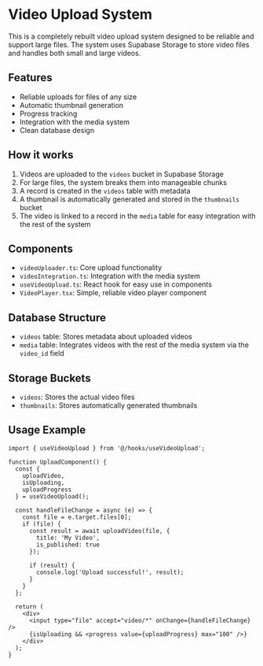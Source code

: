
# Video Upload System

This is a completely rebuilt video upload system designed to be reliable and support large files. The system uses Supabase Storage to store video files and handles both small and large videos.

## Features

- Reliable uploads for files of any size
- Automatic thumbnail generation
- Progress tracking
- Integration with the media system
- Clean database design

## How it works

1. Videos are uploaded to the `videos` bucket in Supabase Storage
2. For large files, the system breaks them into manageable chunks
3. A record is created in the `videos` table with metadata
4. A thumbnail is automatically generated and stored in the `thumbnails` bucket
5. The video is linked to a record in the `media` table for easy integration with the rest of the system

## Components

- `videoUploader.ts`: Core upload functionality
- `videoIntegration.ts`: Integration with the media system
- `useVideoUpload.ts`: React hook for easy use in components
- `VideoPlayer.tsx`: Simple, reliable video player component

## Database Structure

- `videos` table: Stores metadata about uploaded videos
- `media` table: Integrates videos with the rest of the media system via the `video_id` field

## Storage Buckets

- `videos`: Stores the actual video files
- `thumbnails`: Stores automatically generated thumbnails

## Usage Example

```tsx
import { useVideoUpload } from '@/hooks/useVideoUpload';

function UploadComponent() {
  const { 
    uploadVideo, 
    isUploading, 
    uploadProgress 
  } = useVideoUpload();

  const handleFileChange = async (e) => {
    const file = e.target.files[0];
    if (file) {
      const result = await uploadVideo(file, {
        title: 'My Video',
        is_published: true
      });
      
      if (result) {
        console.log('Upload successful!', result);
      }
    }
  };

  return (
    <div>
      <input type="file" accept="video/*" onChange={handleFileChange} />
      {isUploading && <progress value={uploadProgress} max="100" />}
    </div>
  );
}
```
